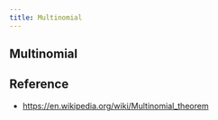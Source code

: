 ```yaml
---
title: Multinomial
---
```


## Multinomial


## Reference
- https://en.wikipedia.org/wiki/Multinomial_theorem
